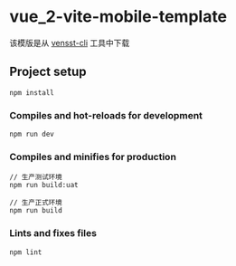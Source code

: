 # vue_2-vite-mobile-template
该模版是从 [vensst-cli](https://huyafei.github.io/yfhu-blog/cli/) 工具中下载

## Project setup
```
npm install
```

### Compiles and hot-reloads for development
```
npm run dev
```

### Compiles and minifies for production
```
// 生产测试环境
npm run build:uat

// 生产正式环境
npm run build
```

### Lints and fixes files
```
npm lint
```
